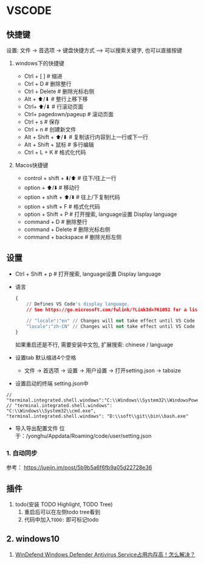 # VSCODE

## 快捷键

设置: 文件 → 首选项 → 键盘快捷方式  -->  可以搜索关键字, 也可以直接按键

1. windows下的快捷键
    - Ctrl + [  ]      # 缩进
    - Ctrl + D         # 删除整行
    - Ctrl + Delete    # 删除光标右侧
    - Alt + ⬆/⬇        # 整行上移下移
    - Ctrl+ ⬆/⬇        # 行滚动页面
    - Ctrl+ pagedown/pageup        # 滚动页面
    - Ctrl + s         # 保存
    - Ctrl + n        # 创建新文件
    - Alt + Shift + ⬆/⬇    # 复制该行内容到上一行或下一行
    - Alt + Shift + 鼠标    # 多行编辑
    - Ctrl + L + K    # 格式化代码

2. Macos快捷键
    - control + shift + ⬇️/⬆️   # 往下/往上一行
    - option + ⬆️/⬇️    # 移动行
    - option + shift + ⬆️/⬇️  # 往上/下复制代码
    - option + shift + F  # 格式化代码
    - option + Shift + P    # 打开搜索, language设置 Display language
    - command + D         # 删除整行
    - command + Delete    # 删除光标右侧
    - command + backspace    # 删除光标左侧

## 设置

- Ctrl + Shift + p    # 打开搜索, language设置 Display language

- 语言

    ```python
    {
        // Defines VS Code's display language.
        // See https://go.microsoft.com/fwlink/?LinkId=761051 for a list of supported languages.
        
        // "locale":"en" // Changes will not take effect until VS Code has been restarted.
        "locale":"zh-CN" // Changes will not take effect until VS Code has been restarted.
    }
    ```

    如果重启还是不行, 需要安装中文包, 扩展搜索: chinese / language
- 设置tab 默认缩进4个空格
  - 文件 → 首选项 → 设置 → 用户设置 → 打开setting.json → tabsize

- 设置启动的终端
setting.json中  

```shell
// "terminal.integrated.shell.windows":"C:\\Windows\\System32\\WindowsPowerShell\\v1.0\\powershell.exe",
// "terminal.integrated.shell.windows": "C:\\Windows\\System32\\cmd.exe",
"terminal.integrated.shell.windows": "D:\\soft\\git\\bin\\bash.exe"
```

- 导入导出配置文件
位于：/yonghu/Appdata/Roaming/code/user/setting.json

### 1. 自动同步

参考： <https://juejin.im/post/5b9b5a6f6fb9a05d22728e36>

## 插件

1. todo(安装 TODO Highlight, TODO Tree)
    1. 重启后可以在左侧todo tree看到
    2. 代码中加入`TODO:` 即可标记todo

## 2. windows10

1. [WinDefend Windows Defender Antivirus Service占用内存高！怎么解决？](https://answers.microsoft.com/zh-hans/protect/forum/protect_defender-protect_updating-windows_10/windefend-windows-defender-antivirus/5f90145e-24f0-4552-b7e0-119e68a6db2f)
